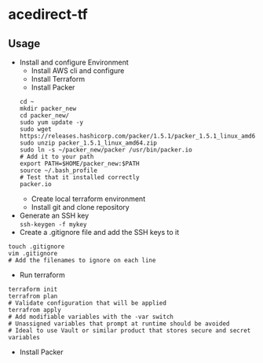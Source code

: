 # acedirect-tf

## Usage
* Install and configure Environment
  * Install AWS cli and configure
  * Install Terraform
  * Install Packer
  ```
  cd ~
  mkdir packer_new
  cd packer_new/
  sudo yum update -y
  sudo wget https://releases.hashicorp.com/packer/1.5.1/packer_1.5.1_linux_amd64.zip
  sudo unzip packer_1.5.1_linux_amd64.zip
  sudo ln -s ~/packer_new/packer /usr/bin/packer.io
  # Add it to your path
  export PATH=$HOME/packer_new:$PATH
  source ~/.bash_profile
  # Test that it installed correctly
  packer.io
  ```
  * Create local terraform environment
  * Install git and clone repository
* Generate an SSH key  
`ssh-keygen -f mykey`
* Create a .gitignore file and add the SSH keys to it  
```
touch .gitignore
vim .gitignore
# Add the filenames to ignore on each line
```
* Run terraform
```
terraform init
terrafrom plan
# Validate configuration that will be applied
terrafrom apply
# Add modifiable variables with the -var switch
# Unassigned variables that prompt at runtime should be avoided
# Ideal to use Vault or similar product that stores secure and secret variables
```
* Install Packer 
